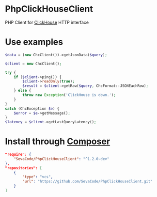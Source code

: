 # PhpClickHouseClient
PHP Client for [ClickHouse](https://github.com/yandex/ClickHouse) HTTP interface

# Use examples
````php
$data = (new ChcClient())->getJsonData($query);
````

````php
$client = new ChcClient();

try {
    if ($client->ping()) {
        $client->readOnly(true);
        $result = $client->getRaw($query, ChcFormat::JSONEachRow);
    } else {
        throw new Exception('ClickHouse is down.');
    }
}
catch (ChcException $e) {
    $error = $e->getMessage();
}
$latency = $client->getLastQueryLatency();
````

# Install through [Composer](https://getcomposer.org/)
````json
"require": {
    "SevaCode/PhpClickHouseClient": "^1.2.0-dev"
},
"repositories": [
    {
        "type": "vcs",
        "url": "https://github.com/SevaCode/PhpClickHouseClient.git"
    }
]
````